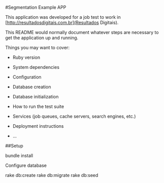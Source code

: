 #Segmentation Example APP

This application was developed for a job test to work in [http://resultadosdigitais.com.br](Resultados Digitais).



This README would normally document whatever steps are necessary to get the
application up and running.

Things you may want to cover:

* Ruby version

* System dependencies

* Configuration

* Database creation

* Database initialization

* How to run the test suite

* Services (job queues, cache servers, search engines, etc.)

* Deployment instructions

* ...

##Setup

bundle install

Configure database

rake db:create
rake db:migrate
rake db:seed